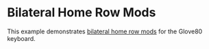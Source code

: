 # Bilateral Home Row Mods

This example demonstrates [bilateral home row mods](https://sunaku.github.io/home-row-mods.html) for the Glove80 keyboard.
